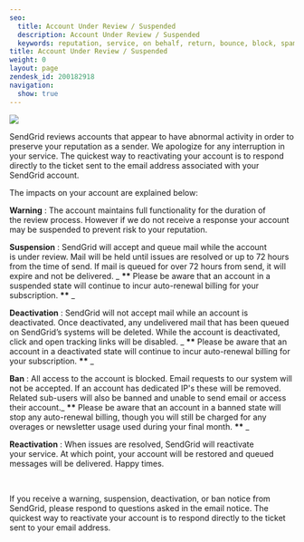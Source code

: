 ```yaml
---
seo:
  title: Account Under Review / Suspended
  description: Account Under Review / Suspended
  keywords: reputation, service, on behalf, return, bounce, block, spam report, spam traps, account, under, review, suspended, deactivated, banned, ban, suspend, deactivate, warn, warning, compromise, reactivate, stopped, stop, reactivated, turn
title: Account Under Review / Suspended
weight: 0
layout: page
zendesk_id: 200182918
navigation:
  show: true
---
```


![]({{root_url}}/images/MAKOsuspended.png)

SendGrid reviews accounts that appear to have abnormal&nbsp;activity in order to preserve your reputation as a sender. We apologize for any interruption in your service. The quickest way to reactivating your account is to respond directly to the ticket sent to the email address associated with your SendGrid account.

The impacts on your account are explained below:

**Warning** : The account maintains full&nbsp;functionality for the duration of the&nbsp;review process. However if we do not receive a response your account may be suspended to prevent risk to your reputation.  
  
**Suspension** : SendGrid will accept and queue mail while the account is&nbsp;under review.&nbsp;Mail&nbsp;will be held&nbsp;until&nbsp;issues are&nbsp;resolved or up to 72 hours from the time of send.&nbsp;If mail is queued for over 72 hours from send, it will expire and not be delivered. _ **\*\*** Please be aware that an account in a suspended state will continue to&nbsp;incur auto-renewal billing for your subscription. **\*\*** _

**Deactivation** : SendGrid will not accept mail while an account is deactivated. Once deactivated, any undelivered mail that has been queued on SendGrid’s systems will be deleted. While the account is deactivated, click and open tracking links will be disabled. _ **\*\*** Please be aware that an account in a deactivated&nbsp;state will continue to&nbsp;incur auto-renewal billing for your subscription. **\*\*** _

**Ban** : All&nbsp;access to the account is blocked. Email&nbsp;requests to our system will not be accepted. If an&nbsp;account has dedicated IP's&nbsp;these&nbsp;will be removed. Related sub-users will also be banned and unable to send email or access their account._ **\*\*** Please be aware that an account in a&nbsp;banned&nbsp;state will stop any&nbsp;auto-renewal billing, though you will still be charged for any overages or&nbsp;newsletter usage used during your final month. **\*\*** _  
  
**Reactivation** : When&nbsp;issues are resolved, SendGrid will reactivate your&nbsp;service. At which point, your&nbsp;account will be restored and&nbsp;queued messages will be delivered. Happy times.

&nbsp;

If you receive a warning, suspension, deactivation, or ban notice from SendGrid, please&nbsp;respond to questions asked&nbsp;in the email notice. The quickest way to reactivate your account is to respond directly to the ticket sent to your email address.

